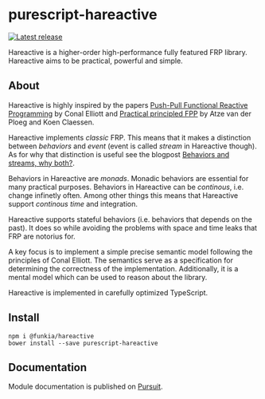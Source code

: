 # purescript-hareactive

[![Latest release](http://img.shields.io/bower/v/purescript-hareactive.svg)](https://github.com/funkia/purescript-hareactive/releases)

Hareactive is a higher-order high-performance fully featured FRP library.
Hareactive aims to be practical, powerful and simple.

## About

Hareactive is highly inspired by the papers [Push-Pull Functional Reactive
Programming](http://conal.net/papers/push-pull-frp/) by Conal Elliott and
[Practical principled FPP](https://dl.acm.org/citation.cfm?id=2784752) by Atze
van der Ploeg and Koen Claessen.

Hareactive implements _classic_ FRP. This means that it makes a distinction
between _behaviors_ and _event_ (event is called _stream_ in Hareactive
though). As for why that distinction is useful see the blogpost [Behaviors and
streams, why both?](http://vindum.io/blog/behaviors-and-streams-why-both/).

Behaviors in Hareactive are _monads_. Monadic behaviors are essential for many
practical purposes. Behaviors in Hareactive can be _continous_, i.e. change
infinetly often. Among other things this means that Hareactive support
_continous time_ and integration.

Hareactive supports stateful behaviors (i.e. behaviors that depends on the
past). It does so while avoiding the problems with space and time leaks that
FRP are notorius for.

A key focus is to implement a simple precise semantic model following the
principles of Conal Elliott. The semantics serve as a specification for
determining the correctness of the implementation. Additionally, it is a mental
model which can be used to reason about the library.

Hareactive is implemented in carefully optimized TypeScript.

## Install

```
npm i @funkia/hareactive
bower install --save purescript-hareactive
```

## Documentation

Module documentation is published on
[Pursuit](https://pursuit.purescript.org/packages/purescript-hareactive).
